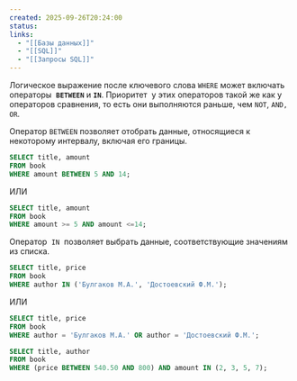 ```yaml
---
created: 2025-09-26T20:24:00
status:
links:
  - "[[Базы данных]]"
  - "[[SQL]]"
  - "[[Запросы SQL]]"
---
```

Логическое выражение после ключевого слова `WHERE` может включать операторы  **`BETWEEN`** и **`IN`**. Приоритет  у этих операторов такой же как у операторов сравнения, то есть они выполняются раньше, чем `NOT`, `AND,` `OR`.

Оператор `BETWEEN` позволяет отобрать данные, относящиеся к некоторому интервалу, включая его границы.

```sql
SELECT title, amount 
FROM book
WHERE amount BETWEEN 5 AND 14;
```
ИЛИ
```sql
SELECT title, amount 
FROM book
WHERE amount >= 5 AND amount <=14;
```

Оператор  `IN`  позволяет выбрать данные, соответствующие значениям из списка.

```sql
SELECT title, price 
FROM book
WHERE author IN ('Булгаков М.А.', 'Достоевский Ф.М.');
```
ИЛИ
```sql
SELECT title, price 
FROM book
WHERE author = 'Булгаков М.А.' OR author = 'Достоевский Ф.М.';
```

```sql
SELECT title, author
FROM book
WHERE (price BETWEEN 540.50 AND 800) AND amount IN (2, 3, 5, 7);
```





























